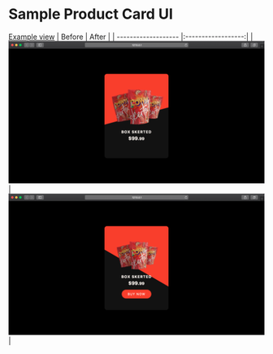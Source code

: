 # Sample Product Card UI
[Example view](https://webfils.github.io/sample-product-card-ui/)
| Before              | After              |
| ------------------- |:------------------:|
| ![](README/off.png) | ![](README/on.png) |